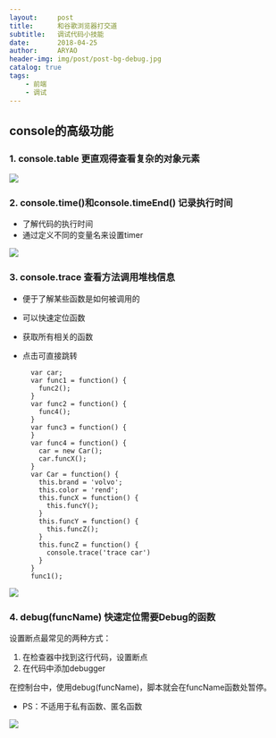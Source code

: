 ```yaml
---
layout:     post
title:      和谷歌浏览器打交道
subtitle:   调试代码小技能
date:       2018-04-25
author:     ARYAO
header-img: img/post/post-bg-debug.jpg
catalog: true
tags:
    - 前端
    - 调试
---
```



## console的高级功能
### 1. console.table 更直观得查看复杂的对象元素

![](https://i.imgur.com/TXuvLGf.png)
### 2. console.time()和console.timeEnd() 记录执行时间

- 了解代码的执行时间
- 通过定义不同的变量名来设置timer

![](https://i.imgur.com/2az8CW7.png)

### 3. console.trace 查看方法调用堆栈信息

- 便于了解某些函数是如何被调用的
- 可以快速定位函数
- 获取所有相关的函数
- 点击可直接跳转

		var car; 
		var func1 = function() {
		  func2();
		} 
		var func2 = function() {
		  func4();
		}
		var func3 = function() {
		} 
		var func4 = function() {
		  car = new Car();
		  car.funcX();
		}
		var Car = function() {
		  this.brand = 'volvo';
		  this.color = 'rend';
		  this.funcX = function() {
		    this.funcY();
		  }
		  this.funcY = function() {
		    this.funcZ();
		  }
		  this.funcZ = function() {
		    console.trace('trace car')
		  }
		} 
		func1();


![](https://i.imgur.com/TGBOgGO.png)

### 4. debug(funcName) 快速定位需要Debug的函数

设置断点最常见的两种方式：
1. 在检查器中找到这行代码，设置断点
2. 在代码中添加debugger

在控制台中，使用debug(funcName)，脚本就会在funcName函数处暂停。
- PS：不适用于私有函数、匿名函数

![](https://i.imgur.com/hHUcC6R.png)